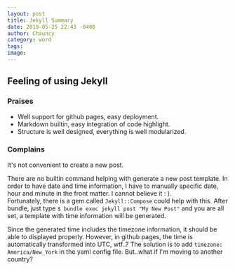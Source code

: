 ```yaml
---
layout: post
title: Jekyll Summary
date: 2019-05-25 22:43 -0400
author: Chauncy
category: word
tags:
image:
---
```




## Feeling of using Jekyll
### Praises
- Well support for github pages, easy deployment.  
- Markdown builtin, easy integration of code highlight. 
- Structure is well designed, everything is well modularized.  

### Complains
It's not convenient to create a new post.  

There are no builtin command helping with generate a new post template. In order to have date and time information, I have to manually specific date, hour and minute in the front matter. I cannot believe it : ).  
Fortunately, there is a gem called `Jekyll::Compose` could help with this. After bundle, just type `$ bundle exec jekyll post "My New Post"` and you are all set, a template with time information will be generated.  

Since the generated time includes the timezone information, it should be able to displayed properly. However, in github pages, the time is automatically transformed into UTC, wtf..?
The solution is to add `timezone: America/New_York` in the yaml config file. But..what if I'm moving to another country?  
